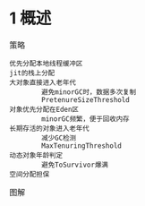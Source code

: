 # 1 概述

策略

    优先分配本地线程缓冲区
    jit的栈上分配 
    大对象直接进入老年代
            避免minorGC时，数据多次复制          
            PretenureSizeThreshold
    对象优先分配在Eden区
            minorGC频繁，便于回收内存                     
    长期存活的对象进入老年代
            减少GC检测
            MaxTenuringThreshold
    动态对象年龄判定
            避免ToSurvivor爆满
    空间分配担保
 
图解



  
  
